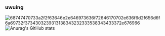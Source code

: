 ### uwuing
![68747470733a2f2f63646e2e646973636f72646170702e636f6d2f656d6f6a69732f3734303239313138343232333538343433372e676966](https://user-images.githubusercontent.com/68351730/129429046-f6699cf8-b2c2-4529-a44a-b2740e94579c.gif)
![Anurag's GitHub stats](https://github-readme-stats.vercel.app/api?username=ChefJem&hide_border=true&theme=radical&show_icons=true)
